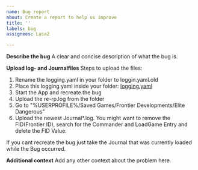 ```yaml
---
name: Bug report
about: Create a report to help us improve
title: ''
labels: bug
assignees: Lasa2

---
```


**Describe the bug**
A clear and concise description of what the bug is.

**Upload log- and Journalfiles**
Steps to upload the files:
1. Rename the logging.yaml in your folder to loggin.yaml.old
2. Place this logging.yaml inside your folder: [logging.yaml](https://github.com/Lasa2/Elite-Dangerous-Rich-Presence/wiki/logging.yaml)
3. Start the App and recreate the bug
4. Upload the re-rp.log from the folder
5. Go to "%USERPROFILE%/Saved Games/Frontier Developments/Elite Dangerous"
6. Upload the newest Journal*.log. You might want to remove the FID(Frontier ID), search for the Commander and LoadGame Entry and delete the FID Value.

If you cant recreate the bug just take the Journal that was currently loaded while the Bug occurred.

**Additional context**
Add any other context about the problem here.
